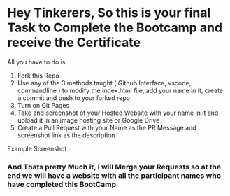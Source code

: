 # Hey Tinkerers, So this is your final Task to Complete the Bootcamp and receive the Certificate

All you have to do is
1. Fork this Repo
2. Use any of the 3 methods taught ( Github Interface, vscode, commandline ) to modify the index.html file, add your name in it, create a commit and push to your forked repo
3. Turn on Git Pages
4. Take and screenshot of your Hosted Website with your name in it and upload it in an image hosting site or Google Drive
5. Create a Pull Request with your Name as the PR Message and screenshot link as the description

Example Screenshot : 

### And Thats pretty Much it, I will Merge your Requests so at the end we will have a website with all the participant names who have completed this BootCamp
